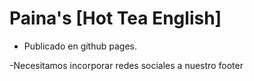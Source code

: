 # Paina's [Hot Tea English]

* Publicado en github pages.

-Necesitamos incorporar redes sociales a nuestro footer
